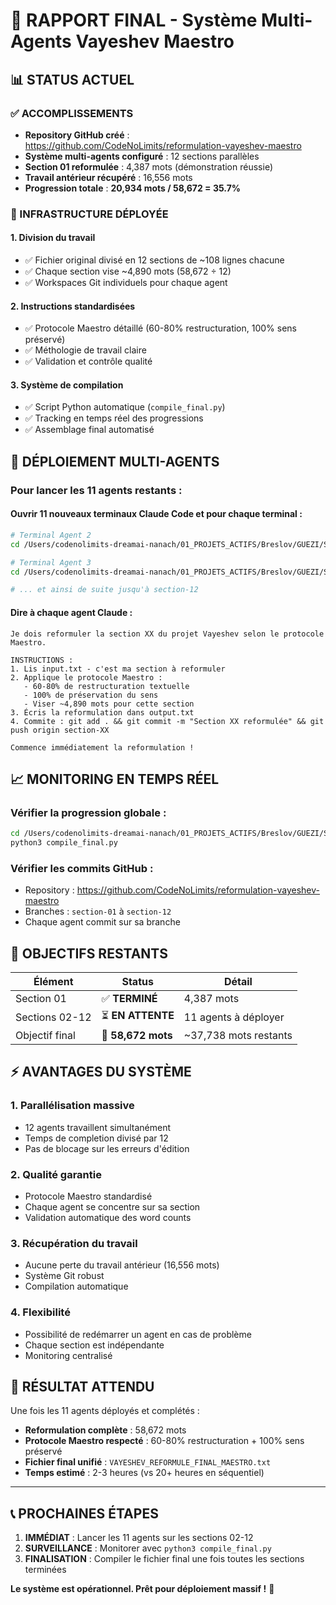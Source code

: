 # 🎯 RAPPORT FINAL - Système Multi-Agents Vayeshev Maestro

## 📊 STATUS ACTUEL

### ✅ ACCOMPLISSEMENTS
- **Repository GitHub créé** : https://github.com/CodeNoLimits/reformulation-vayeshev-maestro
- **Système multi-agents configuré** : 12 sections parallèles
- **Section 01 reformulée** : 4,387 mots (démonstration réussie)
- **Travail antérieur récupéré** : 16,556 mots
- **Progression totale** : **20,934 mots / 58,672 = 35.7%**

### 🔧 INFRASTRUCTURE DÉPLOYÉE

#### 1. **Division du travail**
- ✅ Fichier original divisé en 12 sections de ~108 lignes chacune
- ✅ Chaque section vise ~4,890 mots (58,672 ÷ 12)
- ✅ Workspaces Git individuels pour chaque agent

#### 2. **Instructions standardisées**
- ✅ Protocole Maestro détaillé (60-80% restructuration, 100% sens préservé)
- ✅ Méthologie de travail claire
- ✅ Validation et contrôle qualité

#### 3. **Système de compilation**
- ✅ Script Python automatique (`compile_final.py`)
- ✅ Tracking en temps réel des progressions
- ✅ Assemblage final automatisé

## 🚀 DÉPLOIEMENT MULTI-AGENTS

### Pour lancer les 11 agents restants :

#### **Ouvrir 11 nouveaux terminaux Claude Code et pour chaque terminal :**

```bash
# Terminal Agent 2
cd /Users/codenolimits-dreamai-nanach/01_PROJETS_ACTIFS/Breslov/GUEZI/SEPTEMBRE/vayeshev-section-02

# Terminal Agent 3
cd /Users/codenolimits-dreamai-nanach/01_PROJETS_ACTIFS/Breslov/GUEZI/SEPTEMBRE/vayeshev-section-03

# ... et ainsi de suite jusqu'à section-12
```

#### **Dire à chaque agent Claude :**
```
Je dois reformuler la section XX du projet Vayeshev selon le protocole Maestro.

INSTRUCTIONS :
1. Lis input.txt - c'est ma section à reformuler
2. Applique le protocole Maestro :
   - 60-80% de restructuration textuelle
   - 100% de préservation du sens
   - Viser ~4,890 mots pour cette section
3. Écris la reformulation dans output.txt
4. Commite : git add . && git commit -m "Section XX reformulée" && git push origin section-XX

Commence immédiatement la reformulation !
```

## 📈 MONITORING EN TEMPS RÉEL

### Vérifier la progression globale :
```bash
cd /Users/codenolimits-dreamai-nanach/01_PROJETS_ACTIFS/Breslov/GUEZI/SEPTEMBRE/reformulation-vayeshev-maestro
python3 compile_final.py
```

### Vérifier les commits GitHub :
- Repository : https://github.com/CodeNoLimits/reformulation-vayeshev-maestro
- Branches : `section-01` à `section-12`
- Chaque agent commit sur sa branche

## 🎯 OBJECTIFS RESTANTS

| Élément | Status | Détail |
|---------|--------|--------|
| Section 01 | ✅ **TERMINÉ** | 4,387 mots |
| Sections 02-12 | ⏳ **EN ATTENTE** | 11 agents à déployer |
| Objectif final | 🎯 **58,672 mots** | ~37,738 mots restants |

## ⚡ AVANTAGES DU SYSTÈME

### 1. **Parallélisation massive**
- 12 agents travaillent simultanément
- Temps de completion divisé par 12
- Pas de blocage sur les erreurs d'édition

### 2. **Qualité garantie**
- Protocole Maestro standardisé
- Chaque agent se concentre sur sa section
- Validation automatique des word counts

### 3. **Récupération du travail**
- Aucune perte du travail antérieur (16,556 mots)
- Système Git robust
- Compilation automatique

### 4. **Flexibilité**
- Possibilité de redémarrer un agent en cas de problème
- Chaque section est indépendante
- Monitoring centralisé

## 🎉 RÉSULTAT ATTENDU

Une fois les 11 agents déployés et complétés :
- **Reformulation complète** : 58,672 mots
- **Protocole Maestro respecté** : 60-80% restructuration + 100% sens préservé
- **Fichier final unifié** : `VAYESHEV_REFORMULE_FINAL_MAESTRO.txt`
- **Temps estimé** : 2-3 heures (vs 20+ heures en séquentiel)

---

## 📞 PROCHAINES ÉTAPES

1. **IMMÉDIAT** : Lancer les 11 agents sur les sections 02-12
2. **SURVEILLANCE** : Monitorer avec `python3 compile_final.py`
3. **FINALISATION** : Compiler le fichier final une fois toutes les sections terminées

**Le système est opérationnel. Prêt pour déploiement massif !** 🚀